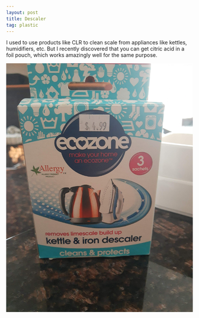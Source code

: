 ```yaml
---
layout: post
title: Descaler
tag: plastic
---
```


I used to use products like CLR to clean scale from appliances like kettles, humidifiers, etc. But I recently discovered that you can get citric acid in a foil pouch, which works amazingly well for the same purpose.

![Citric acid pouches](../images/descale.jpg)
